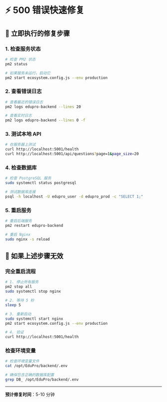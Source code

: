 # ⚡ 500 错误快速修复

## 🚨 立即执行的修复步骤

### 1. 检查服务状态
```bash
# 检查 PM2 状态
pm2 status

# 如果服务未运行，启动它
pm2 start ecosystem.config.js --env production
```

### 2. 查看错误日志
```bash
# 查看最近的错误日志
pm2 logs edupro-backend --lines 20

# 查看实时日志
pm2 logs edupro-backend --lines 0 -f
```

### 3. 测试本地 API
```bash
# 在服务器上测试
curl http://localhost:5001/health
curl http://localhost:5001/api/questions?page=1&page_size=20
```

### 4. 检查数据库
```bash
# 检查 PostgreSQL 服务
sudo systemctl status postgresql

# 测试数据库连接
psql -h localhost -U edupro_user -d edupro_prod -c "SELECT 1;"
```

### 5. 重启服务
```bash
# 重启后端服务
pm2 restart edupro-backend

# 重启 Nginx
sudo nginx -s reload
```

## 🔧 如果上述步骤无效

### 完全重启流程
```bash
# 1. 停止所有服务
pm2 stop all
sudo systemctl stop nginx

# 2. 等待 5 秒
sleep 5

# 3. 重新启动
sudo systemctl start nginx
pm2 start ecosystem.config.js --env production

# 4. 验证
curl http://localhost:5001/health
```

### 检查环境变量
```bash
# 检查环境变量文件
cat /opt/EduPro/backend/.env

# 确保包含正确的数据库配置
grep DB_ /opt/EduPro/backend/.env
```

---

**预计修复时间**：5-10 分钟
